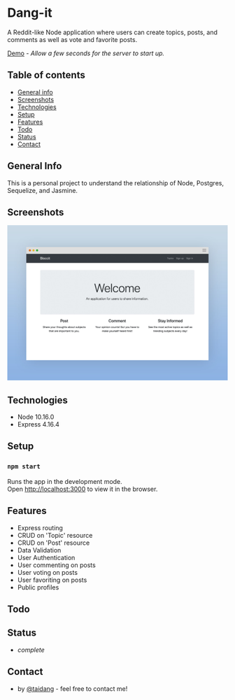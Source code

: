 # Dang-it

A Reddit-like Node application where users can create topics, posts, and comments as well as vote and favorite posts.

[Demo](https://dang-it.herokuapp.com/) - _Allow a few seconds for the server to start up._

## Table of contents

- [General info](#general-info)
- [Screenshots](#screenshots)
- [Technologies](#technologies)
- [Setup](#setup)
- [Features](#features)
- [Todo](#todo)
- [Status](#status)
- [Contact](#contact)

## General Info

This is a personal project to understand the relationship of Node, Postgres, Sequelize, and Jasmine.

## Screenshots

![Project Screenshot](./readme-screenshot.jpg)

## Technologies

- Node 10.16.0
- Express 4.16.4

## Setup

### `npm start`

Runs the app in the development mode.<br>
Open [http://localhost:3000](http://localhost:3000) to view it in the browser.

## Features

- Express routing
- CRUD on 'Topic' resource
- CRUD on 'Post' resource
- Data Validation
- User Authentication
- User commenting on posts
- User voting on posts
- User favoriting on posts
- Public profiles

## Todo

## Status

- _complete_

## Contact

- by [@taidang](https://dangarts.com) - feel free to contact me!
